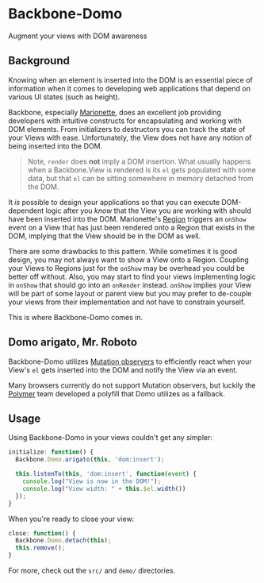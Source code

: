 # Backbone-Domo

Augment your views with DOM awareness

## Background

Knowing when an element is inserted into the DOM is an essential piece of information when it comes to developing web applications that depend on various UI states (such as height).

Backbone, especially [Marionette](http://marionettejs.com), does an excellent job providing developers with intuitive constructs for encapsulating and working with DOM elements. From initializers to destructors you can track the state of your Views with ease. Unfortunately, the View does not have any notion of being inserted into the DOM.

> Note, `render` does **not** imply a DOM insertion. What usually happens when a Backbone.View is rendered is its `el` gets populated with some data, but that `el` can be sitting somewhere in memory detached from the DOM.

It *is* possible to design your applications so that you can execute DOM-dependent logic after you *know* that the View you are working with should have been inserted into the DOM. Marionette's [Region](https://github.com/marionettejs/backbone.marionette/blob/master/src/marionette.region.js#L117-L133) triggers an `onShow` event on a View that has just been rendered onto a Region that exists in the DOM, implying that the View should be in the DOM as well.

There are some drawbacks to this pattern. While sometimes it is good design, you may not always want to show a View onto a Region. Coupling your Views to Regions just for the `onShow` may be overhead you could be better off without. Also, you may start to find your views implementing logic in `onShow` that should go into an `onRender` instead. `onShow` implies your View will be part of some layout or parent view but you may prefer to de-couple your views from their implementation and not have to constrain yourself.

This is where Backbone-Domo comes in.

## Domo arigato, Mr. Roboto

Backbone-Domo utilizes [Mutation observers](https://dvcs.w3.org/hg/domcore/raw-file/tip/Overview.html#mutation-observers) to efficiently react when your View's `el` gets inserted into the DOM and notify the View via an event.

Many browsers currently do not support Mutation observers, but luckily the [Polymer](https://github.com/Polymer) team developed a polyfill that Domo utilizes as a fallback.

## Usage

Using Backbone-Domo in your views couldn't get any simpler:

```javascript
initialize: function() {
  Backbone.Domo.arigato(this, 'dom:insert');

  this.listenTo(this, 'dom:insert', function(event) {
    console.log("View is now in the DOM!");
    console.log("View width: " + this.$el.width())
  });
}
```

When you're ready to close your view:

```javascript
close: function() {
  Backbone.Domo.detach(this);
  this.remove();
}
```

For more, check out the `src/` and `demo/` directories.